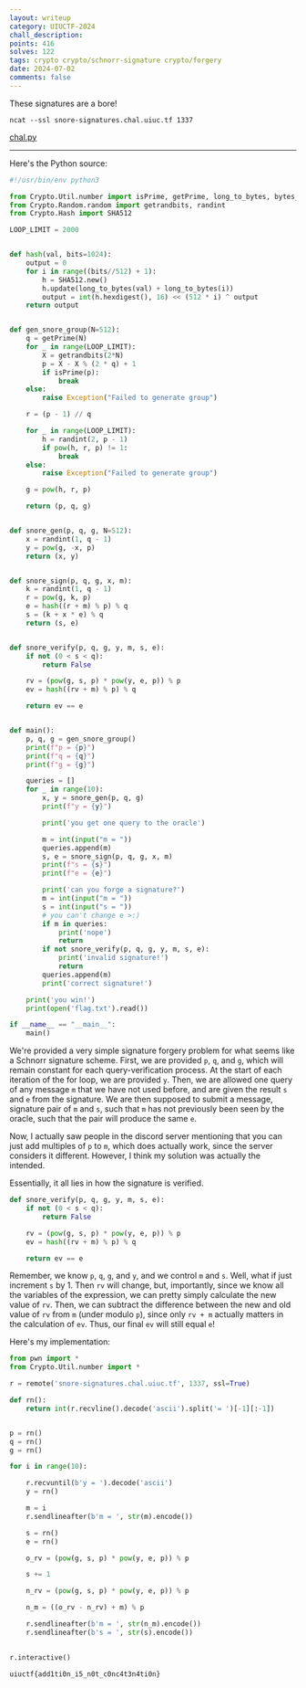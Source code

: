 ```yaml
---
layout: writeup
category: UIUCTF-2024
chall_description:
points: 416
solves: 122
tags: crypto crypto/schnorr-signature crypto/forgery
date: 2024-07-02
comments: false
---
```


<script
  src="https://cdn.mathjax.org/mathjax/latest/MathJax.js?config=TeX-AMS-MML_HTMLorMML"
  type="text/javascript">
</script>

These signatures are a bore!

`ncat --ssl snore-signatures.chal.uiuc.tf 1337`

[chal.py](https://github.com/Nightxade/ctf-writeups/tree/master/assets/CTFs/UIUCTF-2024/snore-chal.py)  

---

Here's the Python source:  

```py
#!/usr/bin/env python3

from Crypto.Util.number import isPrime, getPrime, long_to_bytes, bytes_to_long
from Crypto.Random.random import getrandbits, randint
from Crypto.Hash import SHA512

LOOP_LIMIT = 2000


def hash(val, bits=1024):
    output = 0
    for i in range((bits//512) + 1):
        h = SHA512.new()
        h.update(long_to_bytes(val) + long_to_bytes(i))
        output = int(h.hexdigest(), 16) << (512 * i) ^ output
    return output


def gen_snore_group(N=512):
    q = getPrime(N)
    for _ in range(LOOP_LIMIT):
        X = getrandbits(2*N)
        p = X - X % (2 * q) + 1
        if isPrime(p):
            break
    else:
        raise Exception("Failed to generate group")

    r = (p - 1) // q

    for _ in range(LOOP_LIMIT):
        h = randint(2, p - 1)
        if pow(h, r, p) != 1:
            break
    else:
        raise Exception("Failed to generate group")

    g = pow(h, r, p)

    return (p, q, g)


def snore_gen(p, q, g, N=512):
    x = randint(1, q - 1)
    y = pow(g, -x, p)
    return (x, y)


def snore_sign(p, q, g, x, m):
    k = randint(1, q - 1)
    r = pow(g, k, p)
    e = hash((r + m) % p) % q
    s = (k + x * e) % q
    return (s, e)


def snore_verify(p, q, g, y, m, s, e):
    if not (0 < s < q):
        return False

    rv = (pow(g, s, p) * pow(y, e, p)) % p
    ev = hash((rv + m) % p) % q

    return ev == e


def main():
    p, q, g = gen_snore_group()
    print(f"p = {p}")
    print(f"q = {q}")
    print(f"g = {g}")

    queries = []
    for _ in range(10):
        x, y = snore_gen(p, q, g)
        print(f"y = {y}")

        print('you get one query to the oracle')

        m = int(input("m = "))
        queries.append(m)
        s, e = snore_sign(p, q, g, x, m)
        print(f"s = {s}")
        print(f"e = {e}")

        print('can you forge a signature?')
        m = int(input("m = "))
        s = int(input("s = "))
        # you can't change e >:)
        if m in queries:
            print('nope')
            return
        if not snore_verify(p, q, g, y, m, s, e):
            print('invalid signature!')
            return
        queries.append(m)
        print('correct signature!')

    print('you win!')
    print(open('flag.txt').read())

if __name__ == "__main__":
    main()

```

We're provided a very simple signature forgery problem for what seems like a Schnorr signature scheme. First, we are provided `p`, `q`, and `g`, which will remain constant for each query-verification process. At the start of each iteration of the for loop, we are provided `y`. Then, we are allowed one query of any message `m` that we have not used before, and are given the result `s` and `e` from the signature. We are then supposed to submit a message, signature pair of `m` and `s`, such that `m` has not previously been seen by the oracle, such that the pair will produce the same `e`.  

Now, I actually saw people in the discord server mentioning that you can just add multiples of `p` to `m`, which does actually work, since the server considers it different. However, I think my solution was actually the intended.  

Essentially, it all lies in how the signature is verified.  

```py
def snore_verify(p, q, g, y, m, s, e):
    if not (0 < s < q):
        return False

    rv = (pow(g, s, p) * pow(y, e, p)) % p
    ev = hash((rv + m) % p) % q

    return ev == e
```

Remember, we know `p`, `q`, `g`, and `y`, and we control `m` and `s`. Well, what if just increment `s` by 1. Then `rv` will change, but, importantly, since we know all the variables of the expression, we can pretty simply calculate the new value of `rv`. Then, we can subtract the difference between the new and old value of `rv` from `m` (under modulo `p`), since only `rv + m` actually matters in the calculation of `ev`. Thus, our final `ev` will still equal `e`!  

Here's my implementation:  

```py
from pwn import *
from Crypto.Util.number import *

r = remote('snore-signatures.chal.uiuc.tf', 1337, ssl=True)

def rn():
    return int(r.recvline().decode('ascii').split('= ')[-1][:-1])


p = rn()
q = rn()
g = rn()

for i in range(10):

    r.recvuntil(b'y = ').decode('ascii')
    y = rn()

    m = i
    r.sendlineafter(b'm = ', str(m).encode())

    s = rn()
    e = rn()

    o_rv = (pow(g, s, p) * pow(y, e, p)) % p

    s += 1

    n_rv = (pow(g, s, p) * pow(y, e, p)) % p

    n_m = ((o_rv - n_rv) + m) % p

    r.sendlineafter(b'm = ', str(n_m).encode())
    r.sendlineafter(b's = ', str(s).encode())
    

r.interactive()
```

    uiuctf{add1ti0n_i5_n0t_c0nc4t3n4ti0n}